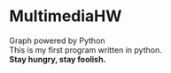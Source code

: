 # MultimediaHW
Graph powered by Python  
This is my first program written in python.  
__Stay hungry, stay foolish.__
